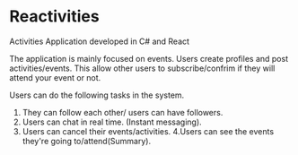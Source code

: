 # Reactivities
Activities Application developed in C# and React

The application is mainly focused on events. Users create profiles and post activities/events. This allow other users to subscribe/confrim if they will attend your event
or not.

Users can do the following tasks in the system.

1. They can follow each other/ users can have followers.
2. Users can chat in real time. (Instant messaging).
3. Users can cancel their events/activities.
4.Users can see the events they're going to/attend(Summary).
